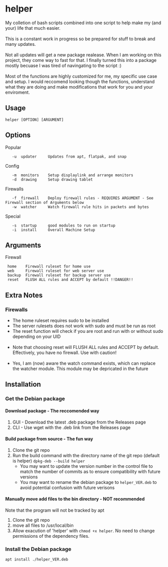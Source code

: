 # helper
My colletion of bash scripts combined into one script to help make my (and your) life that much easier.
<br>
<br>
This is a constant work in progress so be prepared for stuff to break and many updates.
<br>
<br>
Not all updates will get a new package realease. When I am working on this project, they come way to fast for that. I finally turned this into a package mostly becuase I was tired of navingating to the script :)
<br>
<br>
Most of the functions are highly customized for me, my specific use case and setup. I would reccomend looking though the functions, understand what they are doing and make modifications that work for you and your enviroment.
## Usage
```
helper [OPTION] [ARGUMENT]
```
## Options

Popular
```
   -u  updater     Updates from apt, flatpak, and snap
```
Config
```
   -m  monitors    Setup displaylink and arrange monitors
   -d  drawing     Setup drawing tablet
```
Firewalls
```
   -f  firewall    Deploy firewall rules - REQUIRES ARGUMENT - See Firewall section of Arguments below
   -w  watcher     Watch firewall rule hits in packets and bytes
  ```

Special
```
   -s  startup     good modules to run on startup
   -i  install     Overall Machine Setup
```
## Arguments 
Firewall
```
 home    Firewall ruleset for home use
 web     Firewall ruleset for web server use
 backup  Firewall ruleset for backup server use
 reset   FLUSH ALL rules and ACCEPT by default !!DANGER!!
```
## Extra Notes
### Firewalls
* The home ruleset requires sudo to be installed
* The server rulesets does not work with sudo and must be run as root
* The reset function will check if you are root and run with or without sudo depending on your UID
<br><br>
* Note that choosing reset will FLUSH ALL rules and ACCEPT by default. Effectively, you have no firewall. Use with caution!
<br><br>
* Yes, I am (now) aware the watch command exists, which can replace the watcher module. This module may be depricated in the future

## Installation
### Get the Debian package
#### Download package - The reccomended way
1. GUI - Download the latest .deb package from the Releases page
2. CLI - Use wget with the .deb link from the Releases page
#### Build package from source - The fun way
1. Clone the git repo
2. Run the build command with the directory name of the git repo (default is helper) ```dpkg-deb --build helper```
   * You may want to update the version number in the control file to match the number of commits as to ensure compatibility with future versions 
   * You may want to rename the debian package to ```helper_VER.deb``` to avoid potential confusion with future verisons
#### Manually move add files to the bin directory - NOT recommended
Note that the program will not be tracked by apt
1. Clone the git repo
2. move all files to /usr/local/bin
3. Allow exacution of 'helper' with ```chmod +x helper```. No need to change permissions of the dependency files. 
### Install the Debian package
```
apt install ./helper_VER.deb
```